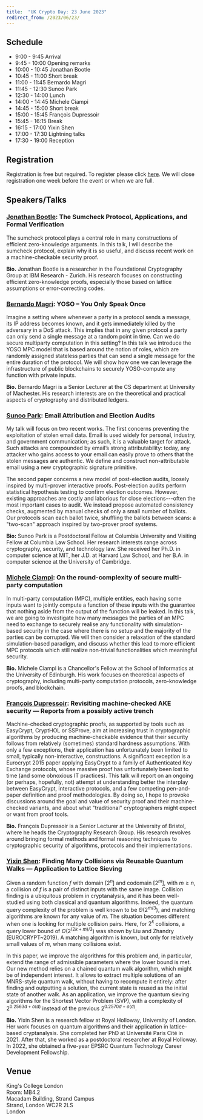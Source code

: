 ```yaml
---
title:  "UK Crypto Day: 23 June 2023"
redirect_from: /2023/06/23/
---
```


## Schedule

-  9:00 -  9:45	Arrival
-  9:45 - 10:00	Opening remarks	
- 10:00 - 10:45	Jonathan Bootle
- 10:45 - 11:00	Short break	
- 11:00 - 11:45	Bernardo Magri
- 11:45 - 12:30	Sunoo Park
- 12:30 - 14:00	Lunch	
- 14:00 - 14:45	Michele Ciampi
- 14:45 - 15:00	Short break	
- 15:00 - 15:45	François Dupressoir 
- 15:45 - 16:15	Break	
- 16:15 - 17:00	Yixin Shen
- 17:00 - 17:30	Lightning talks	
- 17:30 - 19:00	Reception	

## Registration

 Registration is free but required. To register please click [here](https://forms.gle/tqZsrPh9y4GmbBAi8). We will close registration one week before the event or when we are full.

## Speakers/Talks

### [Jonathan Bootle](https://jbootle.github.io/): The Sumcheck Protocol, Applications, and Formal Verification

The sumcheck protocol plays a central role in many constructions of efficient zero-knowledge arguments. In this talk, I will describe the sumcheck protocol, explain why it is so useful, and discuss recent work on a machine-checkable security proof.

**Bio.** Jonathan Bootle is a researcher in the Foundational Cryptography Group at IBM Research - Zurich. His research focuses on constructing efficient zero-knowledge proofs, especially those based on lattice assumptions or error-correcting codes.

### [Bernardo Magri](https://bernardomagri.eu/): YOSO – You Only Speak Once

Imagine a setting where whenever a party in a protocol sends a message, its IP address becomes known, and it gets immediately killed by the adversary in a DoS attack. This implies that in any given protocol a party can only send a single message at a random point in time. Can we do secure multiparty computation in this setting? In this talk we introduce the YOSO MPC model that is based around the notion of roles, which are randomly assigned stateless parties that can send a single message for the entire duration of the protocol. We will show how one we can leverage the infrastructure of public blockchains to securely YOSO-compute any function with private inputs.

**Bio.** Bernardo Magri is a Senior Lecturer at the CS department at University of Machester. His research interests are on the theoretical and practical aspects of cryptography and distributed ledgers.

### [Sunoo Park](https://sunoopark.com/): Email Attribution and Election Audits

My talk will focus on two recent works. The first concerns preventing the exploitation of stolen email data. Email is used widely for personal, industry, and government communication; as such, it is a valuable target for attack. Such attacks are compounded by email’s strong attributability: today, any attacker who gains access to your email can easily prove to others that the stolen messages are authentic. We define and construct non-attributable email using a new cryptographic signature primitive.

The second paper concerns a new model of post-election audits, loosely inspired by multi-prover interactive proofs. Post-election audits perform statistical hypothesis testing to confirm election outcomes. However, existing approaches are costly and laborious for close elections---often the most important cases to audit. We instead propose automated consistency checks, augmented by manual checks of only a small number of ballots. Our protocols scan each ballot twice, shuffling the ballots between scans: a "two-scan" approach inspired by two-prover proof systems.

**Bio:** Sunoo Park is a Postdoctoral Fellow at Columbia University and Visiting Fellow at Columbia Law School. Her research interests range across cryptography, security, and technology law. She received her Ph.D. in computer science at MIT, her J.D. at Harvard Law School, and her B.A. in computer science at the University of Cambridge.

### [Michele Ciampi](https://www.research.ed.ac.uk/en/persons/michele-ciampi): On the round-complexity of secure multi-party computation

In multi-party computation (MPC), multiple entities, each having some inputs want to jointly compute a function of these inputs with the guarantee that nothing aside from the output of the function will be leaked. In this talk, we are going to investigate how many messages the parties of an MPC need to exchange to securely realise any functionality with simulation-based security in the case where there is no setup and the majority of the parties can be corrupted. We will then consider a relaxation of the standard simulation-based paradigm, and discuss whether this lead to more efficient MPC protocols which still realize non-trivial functionalities which meaningful security.

**Bio.** Michele Ciampi is a Chancellor's Fellow at the School of Informatics at the University of Edinburgh. His work focuses on theoretical aspects of cryptography, including multi-party computation protocols, zero-knowledge proofs, and blockchain.

### [François Dupressoir](https://fdupress.net/): Revisiting machine-checked AKE security — Reports from a possibly active trench

Machine-checked cryptographic proofs, as supported by tools such as EasyCrypt, CryptHOL or SSProve, aim at increasing trust in cryptographic algorithms by producing machine-checkable evidence that their security follows from relatively (sometimes) standard hardness assumptions. With only a few exceptions, their application has unfortunately been limited to small, typically non-interactive, constructions. A significant exception is a Eurocrypt 2015 paper applying EasyCrypt to a family of Authenticated Key Exchange protocols, whose massive proof has unfortunately been lost to time (and some obnoxious IT practices). This talk will report on an ongoing (or perhaps, hopefully, not) attempt at understanding better the interplay between EasyCrypt, interactive protocols, and a few competing pen-and-paper definition and proof methodologies. By doing so, I hope to provoke discussions around the goal and value of security proof and their machine-checked variants, and about what "traditional" cryptographers might expect or want from proof tools.

**Bio.** François Dupressoir is a Senior Lecturer at the University of Bristol, where he heads the Cryptography Research Group. His research revolves around bringing formal methods and formal reasoning techniques to cryptographic security of algorithms, protocols and their implementations.


### [Yixin Shen](https://www.irif.fr/~yixin.shen/): Finding Many Collisions via Reusable Quantum Walks — Application to Lattice Sieving

Given a random function $f$ with domain $[2^n]$ and codomain $[2^m]$, with $m \geq n$, a collision of $f$ is a pair of distinct inputs with the same image. Collision finding is a ubiquitous problem in cryptanalysis, and it has been well-studied using both classical and quantum algorithms. Indeed, the quantum query complexity of the problem is well known to be $\Theta(2^{m/3})$, and matching algorithms are known for any value of $m$. The situation becomes different when one is looking for multiple collision pairs. Here, for $2^k$ collisions, a query lower bound of $\Theta(2^{(2k+m)/3})$ was shown by Liu and Zhandry (EUROCRYPT~2019). A matching algorithm is known, but only for relatively small values of $m$, when many collisions exist.

In this paper, we improve the algorithms for this problem and, in particular, extend the range of admissible parameters where the lower bound is met. Our new method relies on a chained quantum walk algorithm, which might be of independent interest. It allows to extract multiple solutions of an MNRS-style quantum walk, without having to recompute it entirely: after finding and outputting a solution, the current state is reused as the initial state of another walk. As an application, we improve the quantum sieving algorithms for the Shortest Vector Problem (SVP), with a complexity of $2^{0.2563d + o(d)}$ instead of the previous $2^{0.2570d + o(d)}$.

**Bio.** Yixin Shen is a research fellow at Royal Holloway, University of London. Her work focuses on quantum algorithms and their application in lattice-based cryptanalysis. She completed her PhD at Université Paris Cité in 2021. After that, she worked as a postdoctoral researcher at Royal Holloway. In 2022, she obtained a five-year EPSRC Quantum Technology Career Development Fellowship.

## Venue

King's College London  
Room: MB4.2  
Macadam Building, Strand Campus  
Strand, London WC2R 2LS  
London
